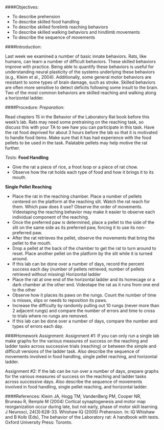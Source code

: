 ####Objectives:
*	To describe prehension
*	To describe skilled food handling
*	To describe skilled forelimb reaching behaviors
*	To describe skilled walking behaviors and hindlimb movements
*	To describe the sequence of movements

####Introduction:

Last week we examined a number of basic innate behaviors.  Rats, like humans, can learn a number of difficult behaviors.  These skilled behaviors improve with practice.  Being able to quantify these behaviors is useful for understanding neural plasticity of the systems underlying these behaviors (e.g., Kleim et al., 2004).  Additionally, some general motor behaviors are resistant to some types of brain damage, such as stroke.  Skilled behaviors are often more sensitive to detect deficits following some insult to the brain.  Two of the most common behaviors are skilled reaching and walking along a horizontal ladder.

####Procedure:
*Preparation:*

Read chapters 15 in the Behavior of the Laboratory Rat book before this week’s lab.  Rats may need some pretraining on the reaching task, so discuss this with your TA to see haw you can participate in this task.
Have the rat food deprived for about 3 hours before the lab so that it is motivated to handle food items.  Make sure that it has had experience with the food pellets to be used in the task.  Palatable pellets may help motive the rat further.

*Tests:*
**Food Handling**
*	Give the rat a piece of rice, a froot loop or a piece of rat chow.
*	Observe how the rat holds each type of food and how it brings it to its mouth.

**Single Pellet Reaching**
*	Place the rat in the reaching chamber.  Place a number of pellets centered on the platform at the reaching slit.  Watch the rat reach for them.  Which paw does it use?  Observe the order of movements.  Videotaping the reaching behavior may make it easier to observe each individual component of the reaching.
*	Once the preferred paw is determined, place a pellet to the side of the slit on the same side as its preferred paw, forcing it to use its non-preferred paw.
*	After the rat retrieves the pellet, observe the movements that bring the pellet to the mouth.
*	Drop a pellet at the back of the chamber to get the rat to turn around to reset.  Place another pellet on the platform by the slit while it is turned around.
*	If this lab can be done over a number of days, record the percent success each day (number of pellets retrieved, number of pellets retrieved without missing)
Horizontal ladder
*	Place the rat at one end of the horizontal ladder and its homecage or a dark chamber at the other end.  Videotape the rat as it runs from one end to the other
*	Observe how it places its paws on the rungs.  Count the number of time is misses, slips or needs to reposition its paws.
*	Increase the difficulty by randomly pulling out 10 rungs (never more than 2 adjacent rungs) and compare the number of errors and time to cross to trials where no rungs are removed.
*	If this lab can be done over a number of days, compare the number and types of errors each day.

####Homework Assignment:
Assignment #1: If you can only run a single lab make graphs for the various measures of success on the reaching and ladder tasks across successive trials (reaching) or between the simple and difficult versions of the ladder task.  Also describe the sequence of movements involved in food handling, single pellet reaching, and horizontal ladder.

Assignment #2: If the lab can be run over a number of days, prepare graphs for the various measures of success on the reaching and ladder tasks across successive days. Also describe the sequence of movements involved in food handling, single pellet reaching, and horizontal ladder.

####References:
Kleim JA, Hogg TM, VandenBerg PM, Cooper NR, Bruneau R, Remple M (2004) Cortical synaptogenesis and motor map reorganization occur during late, but not early, phase of motor skill learning. J Neurosci, 24(3):628-33.
Whishaw IQ (2005) Prehension. In: IQ Whishaw and B Kolb (Eds), The behavior of the Laboratory rat: A handbook with tests. Oxford University Press: Toronto.
